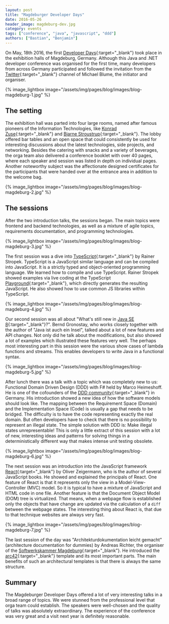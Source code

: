 ```yaml
---
layout: post
title: "Magdeburger Developer Days"
date: 2016-05-26
header_image: magdeburg-dev.jpg
category: events
tags: ["conference", "java", "javascript", "ddd"]
authors: ["Bastian", "Benjamin"]
---
```


On May, 18th 2016, the first [Developer Days](http://md-devdays.de/){:target="_blank"} took place in the exhibition halls of Magdeburg, Germany.
Although this Java and .NET developer conference was organised for the first time, many developers from across Germany participated and followed the invitation from the [Twitter](https://twitter.com/MiB_MD_DevDays){:target="_blank"} channel of Michael Blume, the initiator and organiser.

{% image_lightbox image="/assets/img/pages/blog/images/blog-magdeburg-1.jpg" %}

## The setting

The exhibition hall was parted into four large rooms, named after famous pioneers of the Information Technologies, like [Konrad Zuse](https://en.wikipedia.org/wiki/Konrad_Zuse){:target="_blank"} and [Bjarne Stroustrup](https://en.wikipedia.org/wiki/Bjarne_Stroustrup){:target="_blank"}.
The lobby offered bar tables and an open space that could consistently be used for interesting discussions about the latest technologies, side projects, and networking.
Besides the catering with snacks and a variety of beverages, the orga team also delivered a conference booklet with over 40 pages, where each speaker and session was listed in depth on individual pages.
Another noteworthy subject was the affectionate designed certificates for the participants that were handed over at the entrance area in addition to the welcome bag.

{% image_lightbox image="/assets/img/pages/blog/images/blog-magdeburg-2.jpg" %}

## The sessions

After the two introduction talks, the sessions began. The main topics were frontend and backend technologies, as well as a mixture of agile topics, requirements documentation, and programming technologies.

{% image_lightbox image="/assets/img/pages/blog/images/blog-magdeburg-3.jpg" %}

The first session was a dive into [TypeScript](https://www.typescriptlang.org){:target="_blank"} by Rainer Stropek.
TypeScript is a JavaScript similar language and can be compiled into JavaScript.
It is a strictly typed and object-oriented programming language.
We learned how to compile and use TypeScript.
Rainer Stropek showed examples via live coding at the TypeScript [Playground](https://www.typescriptlang.org/play/index.html){:target="_blank"}, which directly generates the resulting JavaScript.
He also showed how to use common JS libraries within TypeScript.

{% image_lightbox image="/assets/img/pages/blog/images/blog-magdeburg-4.jpg" %}

Our second session was all about "What's still new in [Java SE 8](https://docs.oracle.com/javase/8/docs/api){:target="_blank"}?".
Bernd Gronostay, who works closely together with the author of "Java ist auch ein Insel", talked about a lot of new features and API changes.
Not only did he talk about the modifications, but also showed a lot of examples which illustrated these features very well.
The perhaps most interesting part in this session were the various show cases of lambda functions and streams.
This enables developers to write Java in a functional syntax.

{% image_lightbox image="/assets/img/pages/blog/images/blog-magdeburg-5.jpg" %}

After lunch there was a talk with a topic which was completely new to us:
Functional Domain Driven Design (DDD) with F# held by Marco Heimeshoff.
He is one of the cofounders of the [DDD community](http://dddcommunity.org){:target="_blank"} in Germany.
His introduction showed a new idea of how the software models should look like.
The mapping between the Requirement Space (Domain) and the Implementation Space (Code) is usually a gap that needs to be bridged.
The difficulty is to have the code representing exactly the real domain.
But often developers have to check that there is no possibility to represent an illegal state.
The simple solution with DDD is: Make illegal states unrepresentable!
This is only a little extract of this session with a lot of new, interesting ideas and patterns for solving things in a deterministically different way that makes intense unit testing obsolete.

{% image_lightbox image="/assets/img/pages/blog/images/blog-magdeburg-6.jpg" %}

The next session was an introduction into the JavaScript framework [React](https://facebook.github.io/react){:target="_blank"} by Oliver Zeigermann, who is the author of several JavaScript books.
He showed and explained the principals of React.
One feature of React is that it represents only the view in a Model-View-Controller (MVC) model.
So it is typical to have a mixture of JavaScript and HTML code in one file.
Another feature is that the Document Object Model (DOM) tree is virtualized.
That means, when a webpage flow is established only the objects that have change are updated via the calculation of a `diff` between the webpage states.
The interesting thing about React is, that due to that technique websites are always very fast.

{% image_lightbox image="/assets/img/pages/blog/images/blog-magdeburg-7.jpg" %}

The last session of the day was "Architekturdokumentation leicht gemacht" (architecture documentation for dummies) by Andreas Richter, the organiser of the [Softwerkskammer Magdeburg](https://www.softwerkskammer.org/groups/magdeburg){:target="_blank"}.
He introduced the [arc42](http://arc42.org){:target="_blank"} template and its most important parts.
The main benefits of such an architectural templates is that there is always the same structure.

## Summary

The Magdeburger Developer Days offered a lot of very interesting talks in a broad range of topics.
We were stunned from the professional level that orga team could establish.
The speakers were well-chosen and the quality of talks was absolutely extraordinary.
The experience of the conference was very great and a visit next year is definitely reasonable.
